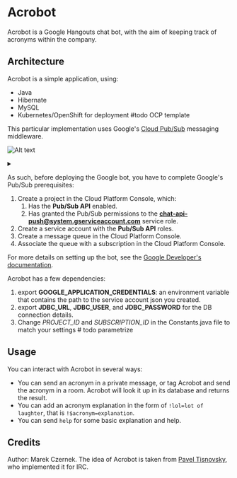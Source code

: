 # Acrobot

Acrobot is a Google Hangouts chat bot, with the aim of keeping track
of acronyms within the company. 

## Architecture

Acrobot is a simple application, using:

* Java
* Hibernate
* MySQL
* Kubernetes/OpenShift for deployment #todo OCP template

This particular implementation uses Google's [Cloud Pub/Sub](https://cloud.google.com/pubsub/docs/overview)
messaging middleware. 


![Alt text](https://g.gravizo.com/source/custom_mark10?https%3A%2F%2Fraw.githubusercontent.com%2Fm-czernek%2Facrobot%2Fmaster%2FREADME.md)

<details> 
<summary></summary>
custom_mark10
@startuml;
actor "Google Hangouts" as User;
participant "Push/Sub middleware" as A;
participant Acrobot;
User -> A: send a message;
Acrobot --> A: get a message;
Acrobot --> User:  Send a response;
@enduml;
custom_mark10
</details>


As such, before deploying the Google bot, you have to complete Google's
Pub/Sub prerequisites:

1. Create a project in the Cloud Platform Console, which:
    1. Has the **Pub/Sub API** enabled.
    1. Has granted the Pub/Sub permissions to the **chat-api-push@system.gserviceaccount.com** service role.
1. Create a service account with the **Pub/Sub API** roles.
1. Create a message queue in the Cloud Platform Console.
1. Associate the queue with a subscription in the Cloud Platform Console.
    
For more details on setting up the bot, see the [Google Developer's documentation](https://developers.google.com/hangouts/chat/how-tos/pub-sub).

Acrobot has a few dependencies:

1. export **GOOGLE_APPLICATION_CREDENTIALS**: an environment variable that contains the path to the service account json 
you created.
1. export **JDBC_URL**, **JDBC_USER**, and **JDBC_PASSWORD** for the DB connection details.
1. Change _PROJECT_ID_ and _SUBSCRIPTION_ID_ in the Constants.java file to match your settings # todo parametrize

## Usage

You can interact with Acrobot in several ways:

* You can send an acronym in a private message, or tag Acrobot and send the acronym in a room. 
Acrobot will look it up in its database and returns the result.
* You can add an acronym explanation in the form of `!lol=lot of laughter`, that is `!$acronym=explanation`.
* You can send `help` for some basic explanation and help.

## Credits

Author: Marek Czernek.
The idea of Acrobot is taken from [Pavel Tisnovsky](https://github.com/tisnik), who implemented it for IRC.
